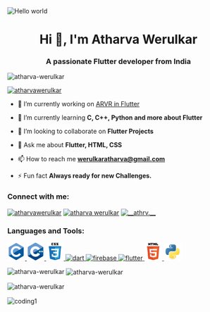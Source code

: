 <img src="https://raw.githubusercontent.com/sagar-viradiya/sagar-viradiya/master/resources/banner.png" alt="Hello world">


<h1 align="center">Hi 👋, I'm Atharva Werulkar</h1>
<h3 align="center">A passionate Flutter developer from India</h3>

<p align="left"> <img src="https://komarev.com/ghpvc/?username=atharva-werulkar&label=Profile%20views&color=0e75b6&style=flat" alt="atharva-werulkar" /> </p>



<p align="left"> <a href="https://twitter.com/atharvawerulkar" target="blank"><img src="https://img.shields.io/twitter/follow/atharvawerulkar?logo=twitter&style=for-the-badge" alt="atharvawerulkar" /></a> </p>

- 🔭 I’m currently working on [ARVR in Flutter](https://github.com/Atharva-Werulkar/ARVR-in-Flutter.git)

- 🌱 I’m currently learning **C, C++, Python and more about Flutter**

- 👯 I’m looking to collaborate on **Flutter Projects**

- 💬 Ask me about **Flutter, HTML, CSS**

- 📫 How to reach me **werulkaratharva@gmail.com**

- ⚡ Fun fact **Always ready for new Challenges.**

<h3 align="left">Connect with me:</h3>
<p align="left">
<a href="https://twitter.com/atharvawerulkar" target="blank"><img align="center" src="https://raw.githubusercontent.com/rahuldkjain/github-profile-readme-generator/master/src/images/icons/Social/twitter.svg" alt="atharvawerulkar" height="30" width="40" /></a>
<a href="https://linkedin.com/in/atharva werulkar" target="blank"><img align="center" src="https://raw.githubusercontent.com/rahuldkjain/github-profile-readme-generator/master/src/images/icons/Social/linked-in-alt.svg" alt="atharva werulkar" height="30" width="40" /></a>
<a href="https://instagram.com/__athrv.__" target="blank"><img align="center" src="https://raw.githubusercontent.com/rahuldkjain/github-profile-readme-generator/master/src/images/icons/Social/instagram.svg" alt="__athrv.__" height="30" width="40" /></a>
</p>

<h3 align="left">Languages and Tools:</h3>
<p align="left"> <a href="https://www.cprogramming.com/" target="_blank" rel="noreferrer"> <img src="https://raw.githubusercontent.com/devicons/devicon/master/icons/c/c-original.svg" alt="c" width="40" height="40"/> </a> <a href="https://www.w3schools.com/cpp/" target="_blank" rel="noreferrer"> <img src="https://raw.githubusercontent.com/devicons/devicon/master/icons/cplusplus/cplusplus-original.svg" alt="cplusplus" width="40" height="40"/> </a> <a href="https://www.w3schools.com/css/" target="_blank" rel="noreferrer"> <img src="https://raw.githubusercontent.com/devicons/devicon/master/icons/css3/css3-original-wordmark.svg" alt="css3" width="40" height="40"/> </a> <a href="https://dart.dev" target="_blank" rel="noreferrer"> <img src="https://www.vectorlogo.zone/logos/dartlang/dartlang-icon.svg" alt="dart" width="40" height="40"/> </a> <a href="https://firebase.google.com/" target="_blank" rel="noreferrer"> <img src="https://www.vectorlogo.zone/logos/firebase/firebase-icon.svg" alt="firebase" width="40" height="40"/> </a> <a href="https://flutter.dev" target="_blank" rel="noreferrer"> <img src="https://www.vectorlogo.zone/logos/flutterio/flutterio-icon.svg" alt="flutter" width="40" height="40"/> </a> <a href="https://www.w3.org/html/" target="_blank" rel="noreferrer"> <img src="https://raw.githubusercontent.com/devicons/devicon/master/icons/html5/html5-original-wordmark.svg" alt="html5" width="40" height="40"/> </a> <a href="https://www.python.org" target="_blank" rel="noreferrer"> <img src="https://raw.githubusercontent.com/devicons/devicon/master/icons/python/python-original.svg" alt="python" width="40" height="40"/> </a> </p>

<p><img align="left" src="https://github-readme-stats.vercel.app/api/top-langs?username=atharva-werulkar&show_icons=true&locale=en&layout=compact" alt="atharva-werulkar" /></p>

<p>&nbsp;<img align="center" src="https://github-readme-stats.vercel.app/api?username=atharva-werulkar&show_icons=true&locale=en" alt="atharva-werulkar" /></p>

<p><img align="center" src="https://github-readme-streak-stats.herokuapp.com/?user=atharva-werulkar&" alt="atharva-werulkar" /></p>

<div><img align="center" alt="coding1" src="https://res.cloudinary.com/practicaldev/image/fetch/s--E4gnEuy_--/c_limit%2Cf_auto%2Cfl_progressive%2Cq_66%2Cw_880/https://dev-to-uploads.s3.amazonaws.com/uploads/articles/233m04x0r0lv60payria.gif"></div>

       
<!---
Atharva-Werulkar/Atharva-Werulkar is a ✨ special ✨ repository because its `README.md` (this file) appears on your GitHub profile.
You can click the Preview link to take a look at your changes.
--->
